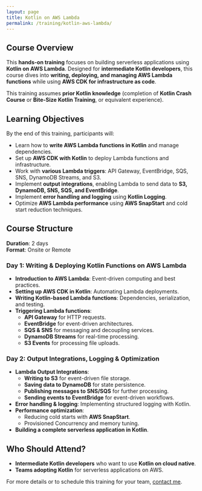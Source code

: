 ```yaml
---
layout: page
title: Kotlin on AWS Lambda
permalink: /training/kotlin-aws-lambda/
---
```


## Course Overview
This **hands-on training** focuses on building serverless applications using **Kotlin on AWS Lambda**. Designed for **intermediate Kotlin developers**, this course dives into **writing, deploying, and managing AWS Lambda functions** while using **AWS CDK for infrastructure as code**.

This training assumes **prior Kotlin knowledge** (completion of **Kotlin Crash Course** or **Bite-Size Kotlin Training**, or equivalent experience).

## Learning Objectives
By the end of this training, participants will:
- Learn how to **write AWS Lambda functions in Kotlin** and manage dependencies.
- Set up **AWS CDK with Kotlin** to deploy Lambda functions and infrastructure.
- Work with **various Lambda triggers**: API Gateway, EventBridge, SQS, SNS, DynamoDB Streams, and S3.
- Implement **output integrations**, enabling Lambda to send data to **S3, DynamoDB, SNS, SQS, and EventBridge**.
- Implement **error handling and logging** using **Kotlin Logging**.
- Optimize **AWS Lambda performance** using **AWS SnapStart** and cold start reduction techniques.

## Course Structure
**Duration**: 2 days  
**Format**: Onsite or Remote

### **Day 1: Writing & Deploying Kotlin Functions on AWS Lambda**
- **Introduction to AWS Lambda**: Event-driven computing and best practices.
- **Setting up AWS CDK in Kotlin**: Automating Lambda deployments.
- **Writing Kotlin-based Lambda functions**: Dependencies, serialization, and testing.
- **Triggering Lambda functions**:
    - **API Gateway** for HTTP requests.
    - **EventBridge** for event-driven architectures.
    - **SQS & SNS** for messaging and decoupling services.
    - **DynamoDB Streams** for real-time processing.
    - **S3 Events** for processing file uploads.

### **Day 2: Output Integrations, Logging & Optimization**
- **Lambda Output Integrations**:
    - **Writing to S3** for event-driven file storage.
    - **Saving data to DynamoDB** for state persistence.
    - **Publishing messages to SNS/SQS** for further processing.
    - **Sending events to EventBridge** for event-driven workflows.
- **Error handling & logging**: Implementing structured logging with Kotlin.
- **Performance optimization**:
    - Reducing cold starts with **AWS SnapStart**.
    - Provisioned Concurrency and memory tuning.
- **Building a complete serverless application in Kotlin**.

## Who Should Attend?
- **Intermediate Kotlin developers** who want to use **Kotlin on cloud native**.
- **Teams adopting Kotlin** for serverless applications on AWS.

For more details or to schedule this training for your team, [contact me](mailto:elenavanengelen@vintik.nl).
